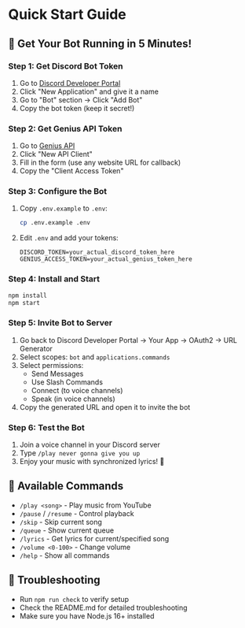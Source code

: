 # Quick Start Guide

## 🚀 Get Your Bot Running in 5 Minutes!

### Step 1: Get Discord Bot Token
1. Go to [Discord Developer Portal](https://discord.com/developers/applications)
2. Click "New Application" and give it a name
3. Go to "Bot" section → Click "Add Bot"
4. Copy the bot token (keep it secret!)

### Step 2: Get Genius API Token
1. Go to [Genius API](https://genius.com/api-clients)
2. Click "New API Client"
3. Fill in the form (use any website URL for callback)
4. Copy the "Client Access Token"

### Step 3: Configure the Bot
1. Copy `.env.example` to `.env`:
   ```bash
   cp .env.example .env
   ```
2. Edit `.env` and add your tokens:
   ```
   DISCORD_TOKEN=your_actual_discord_token_here
   GENIUS_ACCESS_TOKEN=your_actual_genius_token_here
   ```

### Step 4: Install and Start
```bash
npm install
npm start
```

### Step 5: Invite Bot to Server
1. Go back to Discord Developer Portal → Your App → OAuth2 → URL Generator
2. Select scopes: `bot` and `applications.commands`
3. Select permissions:
   - Send Messages
   - Use Slash Commands
   - Connect (to voice channels)
   - Speak (in voice channels)
4. Copy the generated URL and open it to invite the bot

### Step 6: Test the Bot
1. Join a voice channel in your Discord server
2. Type `/play never gonna give you up`
3. Enjoy your music with synchronized lyrics! 🎵

## 🎵 Available Commands
- `/play <song>` - Play music from YouTube
- `/pause` / `/resume` - Control playback
- `/skip` - Skip current song
- `/queue` - Show current queue
- `/lyrics` - Get lyrics for current/specified song
- `/volume <0-100>` - Change volume
- `/help` - Show all commands

## 🔧 Troubleshooting
- Run `npm run check` to verify setup
- Check the README.md for detailed troubleshooting
- Make sure you have Node.js 16+ installed
